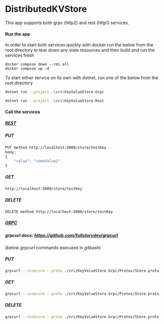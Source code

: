 # DistributedKVStore

This app supports both grpc (http2) and rest (http1) services.
<br>
#### Run the app
In order to start both services quickly with docker run the below from the root directory to tear down any stale resources and then build and run the services fresh
```bas
docker compose down --rmi all
docker compose up -d
```

To start either service on its own with dotnet, run one of the below from the root directory
 ```bash
dotnet run --project .\src\KeyValueStore.Grpc
 ``` 
 ```bash
dotnet run --project .\src\KeyValueStore.Rest
 ``` 

#### Call the services

##### <ins>REST<ins>
 

##### PUT
```bash
PUT method http://localhost:5000/store/testKey
body:
{
    "value": "someValue2"
}
```

##### GET
```bash
http://localhost:5000/store/testKey
```

##### DELETE
```bash
DELETE method http://localhost:5000/store/testKey
```

##### <ins>GRPC<ins>
 
##### grpcurl docs: https://github.com/fullstorydev/grpcurl

(below grpcurl commands executed in gitbash)

##### PUT
```bash
grpcurl --insecure --proto ./src/KeyValueStore.Grpc/Protos/Store.proto -d '{"key":"some key", "value":"some value"}' localhost:5001 Store.Put
```

##### GET
```bash
grpcurl --insecure --proto ./src/KeyValueStore.Grpc/Protos/Store.proto -d '{"key":"some key"}' localhost:5001 Store.Get
```

##### DELETE
```bash
grpcurl --insecure --proto ./src/KeyValueStore.Grpc/Protos/Store.proto -d '{"key":"some key"}' localhost:5001 Store.Delete
```